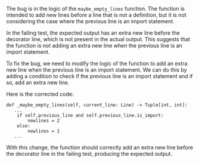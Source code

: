 The bug is in the logic of the `maybe_empty_lines` function. The function is intended to add new lines before a line that is not a definition, but it is not considering the case where the previous line is an import statement.

In the failing test, the expected output has an extra new line before the decorator line, which is not present in the actual output. This suggests that the function is not adding an extra new line when the previous line is an import statement.

To fix the bug, we need to modify the logic of the function to add an extra new line when the previous line is an import statement. We can do this by adding a condition to check if the previous line is an import statement and if so, add an extra new line.

Here is the corrected code:
```
def _maybe_empty_lines(self, current_line: Line) -> Tuple[int, int]:
   ...
    if self.previous_line and self.previous_line.is_import:
        newlines = 2
    else:
        newlines = 1
   ...
```
With this change, the function should correctly add an extra new line before the decorator line in the failing test, producing the expected output.